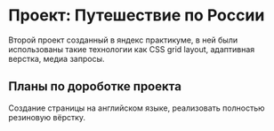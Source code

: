 # Проект: Путешествие по России
Второй проект созданный в яндекс практикуме, в ней были использованы такие технологии как CSS grid layout, адаптивная верстка, медиа запросы.
## Планы по дороботке проекта
Создание страницы на английском языке, реализовать полностью резиновую вёрстку. 
